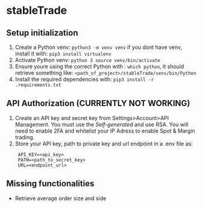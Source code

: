 # stableTrade
## Setup initialization
1. Create a Python venv: `python3 -m venv venv` if you dont have venv, install it with: `pip3 install virtualenv`
2. Activate Python venv: `python 3 source venv/bin/activate`
3. Ensure youre using the correct Python with : `which python`, 
    it should retrieve something like: `<path_of_project>/stableTrade/venv/bin/Python`
4. Install the required dependencies with: `pip3 install -r .requirements.txt`

## API Authorization (**CURRENTLY NOT WORKING**)
1. Create an API key and secret key from Settings>Account>API Management.
    You must use the *Self-generated* and use RSA.
    You will need to enable 2FA and whitelist your IP Adress to enable
    Spot & Margin trading.
2. Store your API key, path to private key and url endpoint in a .env file as:
   ```
    API_KEY=<api_key>
    PATH=<path_to_secret_key>
    URL=<endpoint_url>
   ``` 

## Missing functionalities
- Retrieve average order size and side
